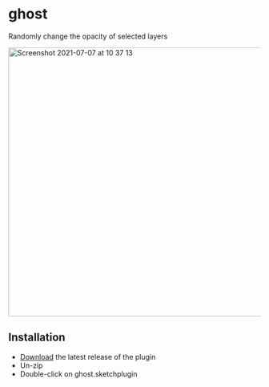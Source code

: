# ghost
Randomly change the opacity of selected layers

<img width="536" alt="Screenshot 2021-07-07 at 10 37 13" src="https://user-images.githubusercontent.com/177527/124736933-652ec700-df0f-11eb-9de5-a644cfabde91.png">


## Installation

- [Download](../../releases/latest/download/ghost.sketchplugin.zip) the latest release of the plugin
- Un-zip
- Double-click on ghost.sketchplugin
